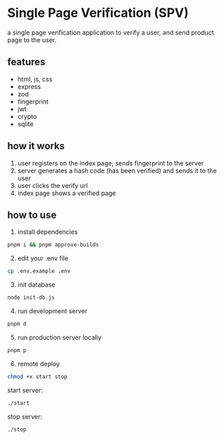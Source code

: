 # Single Page Verification (SPV)

a single page verification application to verify a user, and send product page to the user.

## features

- html, js, css
- express
- zod
- fingerprint
- jwt
- crypto
- sqlite

## how it works

1. user registers on the index page, sends fingerprint to the server
2. server generates a hash code (has been verified) and sends it to the user
3. user clicks the verify url
4. index page shows a verified page

## how to use

1. install dependencies

```bash
pnpm i && pnpm approve-builds
```

2. edit your .env file

```bash
cp .env.example .env
```

3. init database

```bash
node init-db.js
```

4. run development server

```bash
pnpm d
```

5. run production server locally

```bash
pnpm p
```

6. remote deploy

```bash
chmod +x start stop
```

start server:

```bash
./start
```

stop server:

```bash
./stop
```

